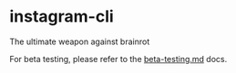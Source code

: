 # instagram-cli

The ultimate weapon against brainrot

For beta testing, please refer to the [beta-testing.md](beta-testing.md) docs.
